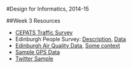 #Design for Informatics, 2014-15

##Week 3 Resources

* [CEPATS Traffic Survey](https://github.com/edinburghlivinglab/cyclehack/tree/master/CEPATS)
* Edinburgh People Survey: [Description](http://www.edinburgh.gov.uk/info/20029/consultations_and_participation/921/edinburgh_people_survey), [Data](https://github.com/edinburghcouncil/datasets/tree/master/Edinburgh%20People%20Survey)
* [Edinburgh Air Quality Data](https://github.com/ewan-klein/ilwhack/tree/master/AirQuality), [Some context](https://comp-soc.com/ilwhack/page/challenge-foe)
* [Sample GPS Data](https://github.com/edinburghlivinglab/cyclehack/tree/master/GPS)
* [Twitter Sample](https://github.com/edinburghlivinglab/cyclehack/tree/master/twitter_rw)


